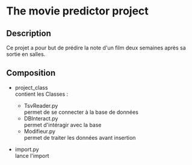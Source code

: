 # The movie predictor project   

## Description

Ce projet a pour but de prédire la note d'un film deux semaines après sa sortie
en salles.

## Composition

- project_class   
contient les Classes :    
    - TsvReader.py  
    permet de se connecter à la base de données
    - DBInteract.py   
    permet d'intéragir avec la base
    - Modifieur.py  
    permet de traiter les données avant insertion

- import.py    
lance l'import